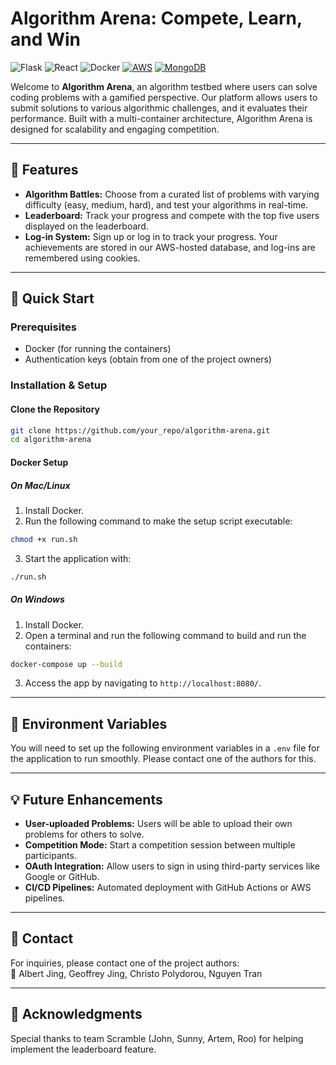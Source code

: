 
# Algorithm Arena: Compete, Learn, and Win

![Flask](https://img.shields.io/badge/Backend-Flask-green)
![React](https://img.shields.io/badge/Frontend-React-blue)
![Docker](https://img.shields.io/badge/Deployment-Docker-yellow)
[![AWS](https://img.shields.io/badge/AWS-%23FF9900.svg?logo=amazon-web-services&logoColor=white)](#)
[![MongoDB](https://img.shields.io/badge/MongoDB-%234ea94b.svg?logo=mongodb&logoColor=white)](#)

Welcome to **Algorithm Arena**, an algorithm testbed where users can solve coding problems with a gamified perspective. Our platform allows users to submit solutions to various algorithmic challenges, and it evaluates their performance. Built with a multi-container architecture, Algorithm Arena is designed for scalability and engaging competition.

---

## 🌟 Features

- **Algorithm Battles:** Choose from a curated list of problems with varying difficulty (easy, medium, hard), and test your algorithms in real-time.
- **Leaderboard:** Track your progress and compete with the top five users displayed on the leaderboard.
- **Log-in System:** Sign up or log in to track your progress. Your achievements are stored in our AWS-hosted database, and log-ins are remembered using cookies.

---

## 🚀 Quick Start

### Prerequisites

- Docker (for running the containers)
- Authentication keys (obtain from one of the project owners)

### Installation & Setup

#### Clone the Repository

```bash
git clone https://github.com/your_repo/algorithm-arena.git
cd algorithm-arena
```

#### Docker Setup

##### On Mac/Linux
1. Install Docker.
2. Run the following command to make the setup script executable:
```bash
chmod +x run.sh
```
3. Start the application with:
```bash
./run.sh
```

##### On Windows

1. Install Docker.
2. Open a terminal and run the following command to build and run the containers:
```bash
docker-compose up --build
```

3. Access the app by navigating to `http://localhost:8080/`.

---

## 🔑 Environment Variables

You will need to set up the following environment variables in a `.env` file for the application to run smoothly.
Please contact one of the authors for this.

---

## 💡 Future Enhancements

- **User-uploaded Problems:** Users will be able to upload their own problems for others to solve.
- **Competition Mode:** Start a competition session between multiple participants.
- **OAuth Integration:** Allow users to sign in using third-party services like Google or GitHub.
- **CI/CD Pipelines:** Automated deployment with GitHub Actions or AWS pipelines.

---

## 📧 Contact

For inquiries, please contact one of the project authors:  
📧 Albert Jing, Geoffrey Jing, Christo Polydorou, Nguyen Tran

---

## 🎉 Acknowledgments

Special thanks to team Scramble (John, Sunny, Artem, Roo) for helping implement the leaderboard feature.